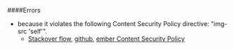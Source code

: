 ####Errors 
* because it violates the following Content Security Policy directive: "img-src 'self'".
	* [Stackover flow](http://stackoverflow.com/questions/26192316/violating-content-security-policy-directive-after-ember-cli-0-0-47-upgrade), [github](https://github.com/rwjblue/ember-cli-content-security-policy), [ember Content Security Policy](https://ember-cli.com/#content-security-policy)